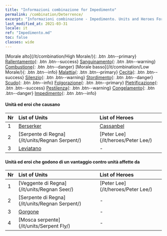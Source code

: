 ```yaml
---
title: "Informazioni combinazione for Impedimento"
permalink: /combination/Deterrence/
excerpt: "Informazioni combinazione - Impedimento. Units and Heroes Formation."
last_modified_at: 2021-03-31
locale: it
ref: "Impedimento.md"
toc: false
classes: wide
---
```


  [Morale alto](/it/combination/High Morale/){: .btn .btn--primary} [Rallentamento](/it/combination/Slow/){: .btn .btn--success} [Sanguinamento](/it/combination/Bleeding/){: .btn .btn--warning} [Combustione](/it/combination/Burning/){: .btn .btn--danger} [Morale basso](/it/combination/Low Morale/){: .btn .btn--info} [Malattia](/it/combination/Disease/){: .btn .btn--primary} [Cecità](/it/combination/Blind/){: .btn .btn--success} [Silenzio](/it/combination/Silence/){: .btn .btn--warning} [Stordimento](/it/combination/Stun/){: .btn .btn--danger} [Scudo](/it/combination/Shield/){: .btn .btn--info} [Folgorazione](/it/combination/Static/){: .btn .btn--primary} [Pietrificazione](/it/combination/Petrify/){: .btn .btn--success} [Pestilenza](/it/combination/Plague/){: .btn .btn--warning} [Congelamento](/it/combination/Freeze/){: .btn .btn--danger} [Impedimento](/it/combination/Deterrence/){: .btn .btn--info} 


#### Unità ed eroi che causano <Impedimento>

  | Nr |  List of Units  | List of Heroes | 
  |:---|:----------------|:---------------| 
  | 1 | [Berserker](/it/units/Berserker/) | [Cassanbel](/it/heroes/Cassanbel/) |
  | 2 | [Serpente di Regna](/it/units/Regnan Serpent/) | [Peter Lee](/it/heroes/Peter Lee/) |
  | 3 | [Leviatano](/it/units/Revyaratan/) | - |


#### Unità ed eroi che godono di un vantaggio contro unità affette da <Impedimento>

  | Nr |  List of Units  | List of Heroes | 
  |:---|:----------------|:---------------| 
  | 1 | [Veggente di Regna](/it/units/Regnan Seer/) | [Peter Lee](/it/heroes/Peter Lee/) |
  | 2 | [Serpente di Regna](/it/units/Regnan Serpent/) | - |
  | 3 | [Gorgone](/it/units/Gorgon/) | - |
  | 4 | [Mosca serpente](/it/units/Serpent Fly/) | - |

